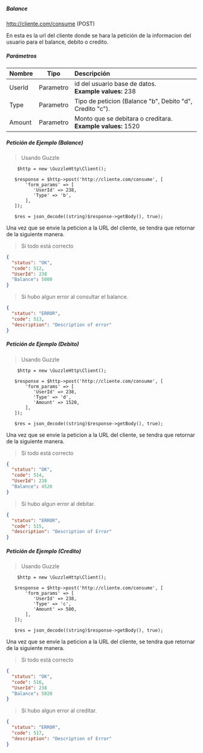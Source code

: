 
##### Balance
http://cliente.com/consume  (POST)

En esta es la url del cliente donde se hara la petición de la informacion del usuario para el balance, debito o credito.

##### Parámetros
| Nombre | Tipo | Descripción |
| :-- | :--:| :-- |
| UserId | Parametro | id del usuario base de datos.<br/>**Example values:** 238 |
| Type | Parametro | Tipo de peticion (Balance "b", Debito "d", Credito "c"). <br/> |
| Amount | Parametro | Monto que se debitara o creditara. <br/>**Example values:** 1520 |

##### Petición de Ejemplo (Balance)

>  Usando Guzzle
  
        $http = new \GuzzleHttp\Client();
                   
       $response = $http->post('http://cliente.com/consume', [
           'form_params' => [
              'UserId' => 238,
              'Type' => 'b',
           ],
       ]);
                  
       $res = json_decode((string)$response->getBody(), true);

Una vez que se envie la peticion a la URL del cliente, se tendra que retornar de la siguiente manera.

> Si todo está correcto
``` json
{
  "status": "OK",
  "code": 512,
  "UserId": 238
  "Balance": 5000
}    
``` 
> Si hubo algun error al consultar el balance.
``` json
{
  "status": "ERROR",
  "code": 513,
  "description": "Description of error"
}
``` 

##### Petición de Ejemplo (Debito)

>  Usando Guzzle
  
        $http = new \GuzzleHttp\Client();
                   
       $response = $http->post('http://cliente.com/consume', [
           'form_params' => [
              'UserId' => 238,
              'Type' => 'd',
              'Amount' => 1520,
           ],
       ]);
                  
       $res = json_decode((string)$response->getBody(), true);

Una vez que se envie la peticion a la URL del cliente, se tendra que retornar de la siguiente manera.

> Si todo está correcto
``` json
{
  "status": "OK",
  "code": 514,
  "UserId": 238
  "Balance": 4520
}    
``` 
> Si hubo algun error al debitar.
``` json
{
  "status": "ERROR",
  "code": 515,
  "description": "Description of Error"
}
``` 

##### Petición de Ejemplo (Credito)

>  Usando Guzzle
  
        $http = new \GuzzleHttp\Client();
                   
       $response = $http->post('http://cliente.com/consume', [
           'form_params' => [
              'UserId' => 238,
              'Type' => 'c',
              'Amount' => 500,
           ],
       ]);
                  
       $res = json_decode((string)$response->getBody(), true);

Una vez que se envie la peticion a la URL del cliente, se tendra que retornar de la siguiente manera.



> Si todo está correcto
``` json
{
  "status": "OK",
  "code": 516,
  "UserId": 238
  "Balance": 5020
}    
``` 
> Si hubo algun error al creditar.
``` json
{
  "status": "ERROR",
  "code": 517,
  "description": "Description of Error"
}
``` 